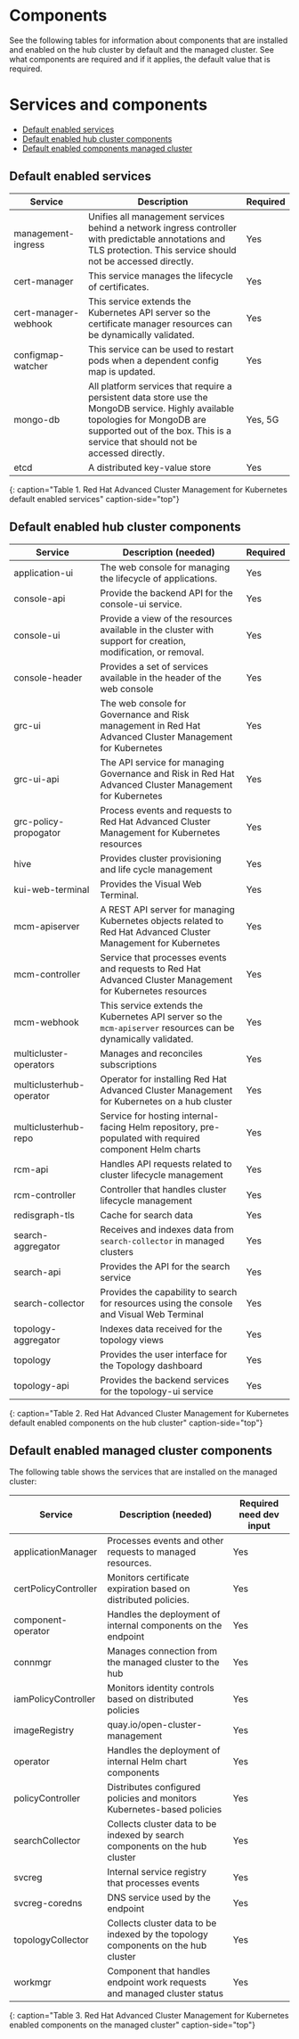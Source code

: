 # Components

See the following tables for information about components that are installed and enabled on the hub cluster by default and the managed cluster. See what components are required and if it applies, the default value that is required.


# Services and components 

- [Default enabled services](#default-enabled-services)
- [Default enabled hub cluster components](#default-enabled-hub-cluster-components)
- [Default enabled components managed cluster](#default-enabled-managed-cluster-components)

## Default enabled services

|Service|Description|Required|
|--------|-----------|-------------------|
|management-ingress|Unifies all management services behind a network ingress controller with predictable annotations and TLS protection. This service should not be accessed directly.|Yes|
|cert-manager|This service manages the lifecycle of certificates.|Yes|
|cert-manager-webhook|This service extends the Kubernetes API server so the certificate manager resources can be dynamically validated.|Yes|
|configmap-watcher|This service can be used to restart pods when a dependent config map is updated.|Yes|
|mongo-db|All platform services that require a persistent data store use the MongoDB service. Highly available topologies for MongoDB are supported out of the box. This is a service that should not be accessed directly.|Yes, 5G|
|etcd|A distributed key-value store|Yes|
{: caption="Table 1. Red Hat Advanced Cluster Management for Kubernetes default enabled services" caption-side="top"}

## Default enabled hub cluster components

|Service|Description (needed)|Required|
|--------|-----------|---------------------|
|application-ui|The web console for managing the lifecycle of applications.|Yes|
|console-api|Provide the backend API for the console-ui service.|Yes|
|console-ui|Provide a view of the resources available in the cluster with support for creation, modification, or removal.|Yes|
|console-header|Provides a set of services available in the header of the web console|Yes|
|grc-ui|The web console for Governance and Risk management in Red Hat Advanced Cluster Management for Kubernetes|Yes|
|grc-ui-api|The API service for managing Governance and Risk in Red Hat Advanced Cluster Management for Kubernetes|Yes|
|grc-policy-propogator|Process events and requests to Red Hat Advanced Cluster Management for Kubernetes resources|Yes|
|hive|Provides cluster provisioning and life cycle management|Yes|
|kui-web-terminal|Provides the Visual Web Terminal.|Yes|
|mcm-apiserver|A REST API server for managing Kubernetes objects related to Red Hat Advanced Cluster Management for Kubernetes|Yes|
|mcm-controller|Service that processes events and requests to Red Hat Advanced Cluster Management for Kubernetes resources|Yes|
|mcm-webhook|This service extends the Kubernetes API server so the `mcm-apiserver` resources can be dynamically validated.|Yes|
|multicluster-operators|Manages and reconciles subscriptions|Yes|
|multiclusterhub-operator| Operator for installing Red Hat Advanced Cluster Management for Kubernetes on a hub cluster|Yes|
|multiclusterhub-repo| Service for hosting internal-facing Helm repository, pre-populated with required component Helm charts |Yes|
|rcm-api|Handles API requests related to cluster lifecycle management|Yes|
|rcm-controller|Controller that handles cluster lifecycle management|Yes|
|redisgraph-tls|Cache for search data|Yes|
|search-aggregator|Receives and indexes data from `search-collector` in managed clusters|Yes|
|search-api|Provides the API for the search service|Yes|
|search-collector|Provides the capability to search for resources using the console and Visual Web Terminal |Yes|
|topology-aggregator|Indexes data received for the topology views|Yes|
|topology|Provides the user interface for the Topology dashboard|Yes|
|topology-api|Provides the backend services for the topology-ui service|Yes|
{: caption="Table 2. Red Hat Advanced Cluster Management for Kubernetes default enabled components on the hub cluster" caption-side="top"}

## Default enabled managed cluster components

The following table shows the services that are installed on the managed cluster:

|Service|Description (needed)|Required need dev input|
|--------|-----------|-------------------|
|applicationManager|Processes events and other requests to managed resources.|Yes|
|certPolicyController|Monitors certificate expiration based on distributed policies.|Yes|
|component-operator|Handles the deployment of internal components on the endpoint|Yes|
|connmgr|Manages connection from the managed cluster to the hub|Yes|
|iamPolicyController|Monitors identity controls based on distributed policies|Yes|
|imageRegistry|quay.io/open-cluster-management|Yes|
|operator|Handles the deployment of internal Helm chart components|Yes|
|policyController|Distributes configured policies and monitors Kubernetes-based policies|Yes|
|searchCollector|Collects cluster data to be indexed by search components on the hub cluster|Yes|
|svcreg|Internal service registry that processes events|Yes|
|svcreg-coredns|DNS service used by the endpoint|Yes|
|topologyCollector|Collects cluster data to be indexed by the topology components on the hub cluster|Yes|
|workmgr|Component that handles endpoint work requests  and managed cluster status|Yes|
{: caption="Table 3. Red Hat Advanced Cluster Management for Kubernetes enabled components on the managed cluster" caption-side="top"}
